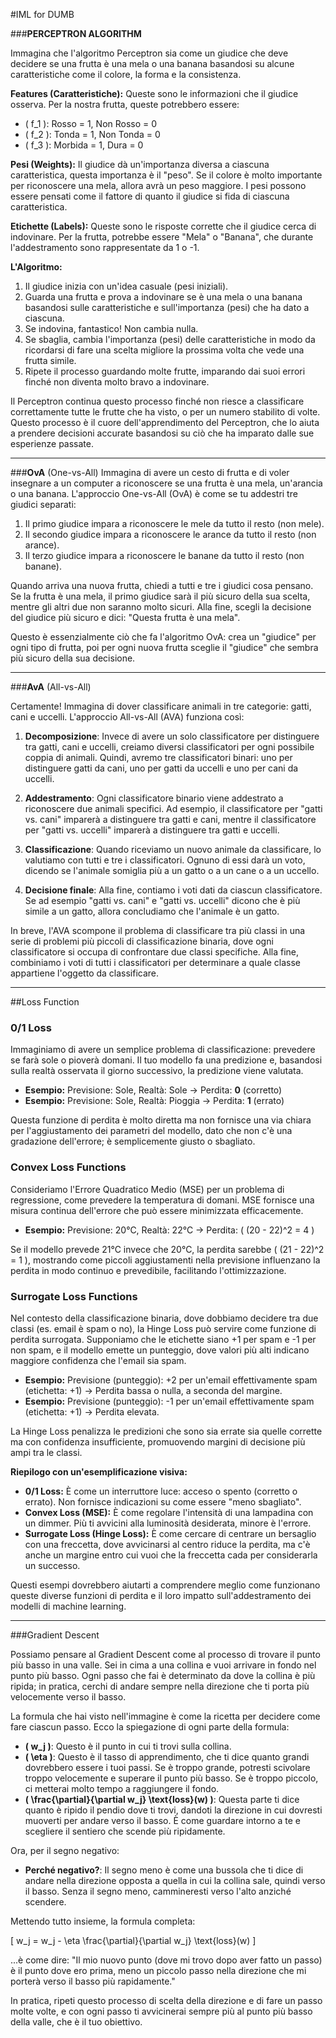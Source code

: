 #IML for DUMB

###**PERCEPTRON ALGORITHM**

Immagina che l'algoritmo Perceptron sia come un giudice che deve decidere se una frutta è una mela o una banana basandosi su alcune caratteristiche come il colore, la forma e la consistenza. 

**Features (Caratteristiche):**
Queste sono le informazioni che il giudice osserva. Per la nostra frutta, queste potrebbero essere:
- \( f_1 \): Rosso = 1, Non Rosso = 0
- \( f_2 \): Tonda = 1, Non Tonda = 0
- \( f_3 \): Morbida = 1, Dura = 0

**Pesi (Weights):**
Il giudice dà un'importanza diversa a ciascuna caratteristica, questa importanza è il "peso". Se il colore è molto importante per riconoscere una mela, allora avrà un peso maggiore. I pesi possono essere pensati come il fattore di quanto il giudice si fida di ciascuna caratteristica.

**Etichette (Labels):**
Queste sono le risposte corrette che il giudice cerca di indovinare. Per la frutta, potrebbe essere "Mela" o "Banana", che durante l'addestramento sono rappresentate da 1 o -1.

**L'Algoritmo:**
1. Il giudice inizia con un'idea casuale (pesi iniziali).
2. Guarda una frutta e prova a indovinare se è una mela o una banana basandosi sulle caratteristiche e sull'importanza (pesi) che ha dato a ciascuna.
3. Se indovina, fantastico! Non cambia nulla.
4. Se sbaglia, cambia l'importanza (pesi) delle caratteristiche in modo da ricordarsi di fare una scelta migliore la prossima volta che vede una frutta simile.
5. Ripete il processo guardando molte frutte, imparando dai suoi errori finché non diventa molto bravo a indovinare.

Il Perceptron continua questo processo finché non riesce a classificare correttamente tutte le frutte che ha visto, o per un numero stabilito di volte. Questo processo è il cuore dell'apprendimento del Perceptron, che lo aiuta a prendere decisioni accurate basandosi su ciò che ha imparato dalle sue esperienze passate.

---

###**OvA** (One-vs-All)
Immagina di avere un cesto di frutta e di voler insegnare a un computer a riconoscere se una frutta è una mela, un'arancia o una banana. L'approccio One-vs-All (OvA) è come se tu addestri tre giudici separati:

1. Il primo giudice impara a riconoscere le mele da tutto il resto (non mele).
2. Il secondo giudice impara a riconoscere le arance da tutto il resto (non arance).
3. Il terzo giudice impara a riconoscere le banane da tutto il resto (non banane).

Quando arriva una nuova frutta, chiedi a tutti e tre i giudici cosa pensano. Se la frutta è una mela, il primo giudice sarà il più sicuro della sua scelta, mentre gli altri due non saranno molto sicuri. Alla fine, scegli la decisione del giudice più sicuro e dici: "Questa frutta è una mela".

Questo è essenzialmente ciò che fa l'algoritmo OvA: crea un "giudice" per ogni tipo di frutta, poi per ogni nuova frutta sceglie il "giudice" che sembra più sicuro della sua decisione.

--- 

###**AvA** (All-vs-All)

Certamente! Immagina di dover classificare animali in tre categorie: gatti, cani e uccelli. L'approccio All-vs-All (AVA) funziona così:

1. **Decomposizione**: Invece di avere un solo classificatore per distinguere tra gatti, cani e uccelli, creiamo diversi classificatori per ogni possibile coppia di animali. Quindi, avremo tre classificatori binari: uno per distinguere gatti da cani, uno per gatti da uccelli e uno per cani da uccelli.

2. **Addestramento**: Ogni classificatore binario viene addestrato a riconoscere due animali specifici. Ad esempio, il classificatore per "gatti vs. cani" imparerà a distinguere tra gatti e cani, mentre il classificatore per "gatti vs. uccelli" imparerà a distinguere tra gatti e uccelli.

3. **Classificazione**: Quando riceviamo un nuovo animale da classificare, lo valutiamo con tutti e tre i classificatori. Ognuno di essi darà un voto, dicendo se l'animale somiglia più a un gatto o a un cane o a un uccello.

4. **Decisione finale**: Alla fine, contiamo i voti dati da ciascun classificatore. Se ad esempio "gatti vs. cani" e "gatti vs. uccelli" dicono che è più simile a un gatto, allora concludiamo che l'animale è un gatto.

In breve, l'AVA scompone il problema di classificare tra più classi in una serie di problemi più piccoli di classificazione binaria, dove ogni classificatore si occupa di confrontare due classi specifiche. Alla fine, combiniamo i voti di tutti i classificatori per determinare a quale classe appartiene l'oggetto da classificare.


---

##Loss Function

### 0/1 Loss
Immaginiamo di avere un semplice problema di classificazione: prevedere se farà sole o pioverà domani. Il tuo modello fa una predizione e, basandosi sulla realtà osservata il giorno successivo, la predizione viene valutata.

- **Esempio:** Previsione: Sole, Realtà: Sole → Perdita: **0** (corretto)
- **Esempio:** Previsione: Sole, Realtà: Pioggia → Perdita: **1** (errato)

Questa funzione di perdita è molto diretta ma non fornisce una via chiara per l'aggiustamento dei parametri del modello, dato che non c'è una gradazione dell'errore; è semplicemente giusto o sbagliato.

### Convex Loss Functions
Consideriamo l'Errore Quadratico Medio (MSE) per un problema di regressione, come prevedere la temperatura di domani. MSE fornisce una misura continua dell'errore che può essere minimizzata efficacemente.

- **Esempio:** Previsione: 20°C, Realtà: 22°C → Perdita: \( (20 - 22)^2 = 4 \)

Se il modello prevede 21°C invece che 20°C, la perdita sarebbe \( (21 - 22)^2 = 1 \), mostrando come piccoli aggiustamenti nella previsione influenzano la perdita in modo continuo e prevedibile, facilitando l'ottimizzazione.

### Surrogate Loss Functions
Nel contesto della classificazione binaria, dove dobbiamo decidere tra due classi (es. email è spam o no), la Hinge Loss può servire come funzione di perdita surrogata. Supponiamo che le etichette siano +1 per spam e -1 per non spam, e il modello emette un punteggio, dove valori più alti indicano maggiore confidenza che l'email sia spam.

- **Esempio:** Previsione (punteggio): +2 per un'email effettivamente spam (etichetta: +1) → Perdita bassa o nulla, a seconda del margine.
- **Esempio:** Previsione (punteggio): -1 per un'email effettivamente spam (etichetta: +1) → Perdita elevata.

La Hinge Loss penalizza le predizioni che sono sia errate sia quelle corrette ma con confidenza insufficiente, promuovendo margini di decisione più ampi tra le classi.

**Riepilogo con un'esemplificazione visiva:**

- **0/1 Loss:** È come un interruttore luce: acceso o spento (corretto o errato). Non fornisce indicazioni su come essere "meno sbagliato".
- **Convex Loss (MSE):** È come regolare l'intensità di una lampadina con un dimmer. Più ti avvicini alla luminosità desiderata, minore è l'errore.
- **Surrogate Loss (Hinge Loss):** È come cercare di centrare un bersaglio con una freccetta, dove avvicinarsi al centro riduce la perdita, ma c'è anche un margine entro cui vuoi che la freccetta cada per considerarla un successo.

Questi esempi dovrebbero aiutarti a comprendere meglio come funzionano queste diverse funzioni di perdita e il loro impatto sull'addestramento dei modelli di machine learning.

---

###Gradient Descent

Possiamo pensare al Gradient Descent come al processo di trovare il punto più basso in una valle. Sei in cima a una collina e vuoi arrivare in fondo nel punto più basso. Ogni passo che fai è determinato da dove la collina è più ripida; in pratica, cerchi di andare sempre nella direzione che ti porta più velocemente verso il basso.

La formula che hai visto nell'immagine è come la ricetta per decidere come fare ciascun passo. Ecco la spiegazione di ogni parte della formula:

- **\( w_j \)**: Questo è il punto in cui ti trovi sulla collina.
- **\( \eta \)**: Questo è il tasso di apprendimento, che ti dice quanto grandi dovrebbero essere i tuoi passi. Se è troppo grande, potresti scivolare troppo velocemente e superare il punto più basso. Se è troppo piccolo, ci metterai molto tempo a raggiungere il fondo.
- **\( \frac{\partial}{\partial w_j} \text{loss}(w) \)**: Questa parte ti dice quanto è ripido il pendio dove ti trovi, dandoti la direzione in cui dovresti muoverti per andare verso il basso. È come guardare intorno a te e scegliere il sentiero che scende più ripidamente.

Ora, per il segno negativo:

- **Perché negativo?**: Il segno meno è come una bussola che ti dice di andare nella direzione opposta a quella in cui la collina sale, quindi verso il basso. Senza il segno meno, cammineresti verso l'alto anziché scendere.

Mettendo tutto insieme, la formula completa:

\[ w_j = w_j - \eta \frac{\partial}{\partial w_j} \text{loss}(w) \]

...è come dire: "Il mio nuovo punto (dove mi trovo dopo aver fatto un passo) è il punto dove ero prima, meno un piccolo passo nella direzione che mi porterà verso il basso più rapidamente."

In pratica, ripeti questo processo di scelta della direzione e di fare un passo molte volte, e con ogni passo ti avvicinerai sempre più al punto più basso della valle, che è il tuo obiettivo.